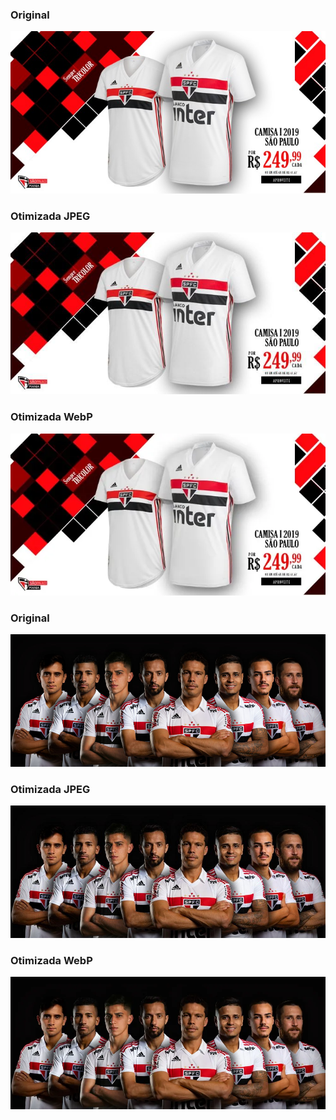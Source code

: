 ### Original

![](Destaque_imagem_superdestaque.jpg)

### Otimizada JPEG

![](Destaque_imagem_superdestaque%20(1).jpg)

### Otimizada WebP

![](Destaque_imagem_superdestaque.webp)

### Original

![](MEIAS_10.04.19.jpg)

### Otimizada JPEG

![](MEIAS_10.04.19%20(1).jpg)

### Otimizada WebP

![](MEIAS_10.04.19.webp)